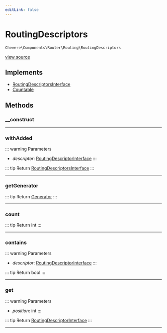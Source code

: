 ```yaml
---
editLink: false
---
```


# RoutingDescriptors

`Chevere\Components\Router\Routing\RoutingDescriptors`

[view source](https://github.com/chevere/chevere/blob/master/src/Chevere/Components/Router/Routing/RoutingDescriptors.php)

## Implements

- [RoutingDescriptorsInterface](../../../Interfaces/Router/Routing/RoutingDescriptorsInterface.md)
- [Countable](https://www.php.net/manual/class.countable)

## Methods

### __construct

---

### withAdded

::: warning Parameters
- *descriptor*: [RoutingDescriptorInterface](../../../Interfaces/Router/Routing/RoutingDescriptorInterface.md)
:::

::: tip Return
[RoutingDescriptorsInterface](../../../Interfaces/Router/Routing/RoutingDescriptorsInterface.md)
:::

---

### getGenerator

::: tip Return
[Generator](https://www.php.net/manual/class.generator)
:::

---

### count

::: tip Return
int
:::

---

### contains

::: warning Parameters
- *descriptor*: [RoutingDescriptorInterface](../../../Interfaces/Router/Routing/RoutingDescriptorInterface.md)
:::

::: tip Return
bool
:::

---

### get

::: warning Parameters
- *position*: int
:::

::: tip Return
[RoutingDescriptorInterface](../../../Interfaces/Router/Routing/RoutingDescriptorInterface.md)
:::

---
